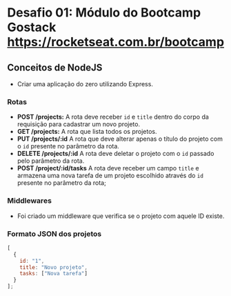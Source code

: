 # Desafio 01: Módulo do Bootcamp Gostack https://rocketseat.com.br/bootcamp

## Conceitos de NodeJS

- Criar uma aplicação do zero utilizando Express.

### Rotas

- **POST /projects:** A rota deve receber `id` e `title` dentro do corpo da requisição para cadastrar um novo projeto.
- **GET /projects:** A rota que lista todos os projetos.
- **PUT /projects/:id** A rota que deve alterar apenas o título do projeto com o `id` presente no parâmetro da rota.
- **DELETE /projects/:id** A rota deve deletar o projeto com o `id` passado pelo parâmetro da rota.
- **POST /project/:id/tasks** A rota deve receber um campo `title` e armazena uma nova tarefa de um projeto escolhido através do `id` presente no parâmetro da rota;

### Middlewares

- Foi criado um middleware que verifica se o projeto com aquele ID existe.

### Formato JSON dos projetos

```js
[
  {
    id: "1",
    title: "Novo projeto",
    tasks: ["Nova tarefa"]
  }
];
```
